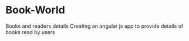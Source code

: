 # Book-World
Books and readers details
Creating an angular js app to provide details of books read by users

